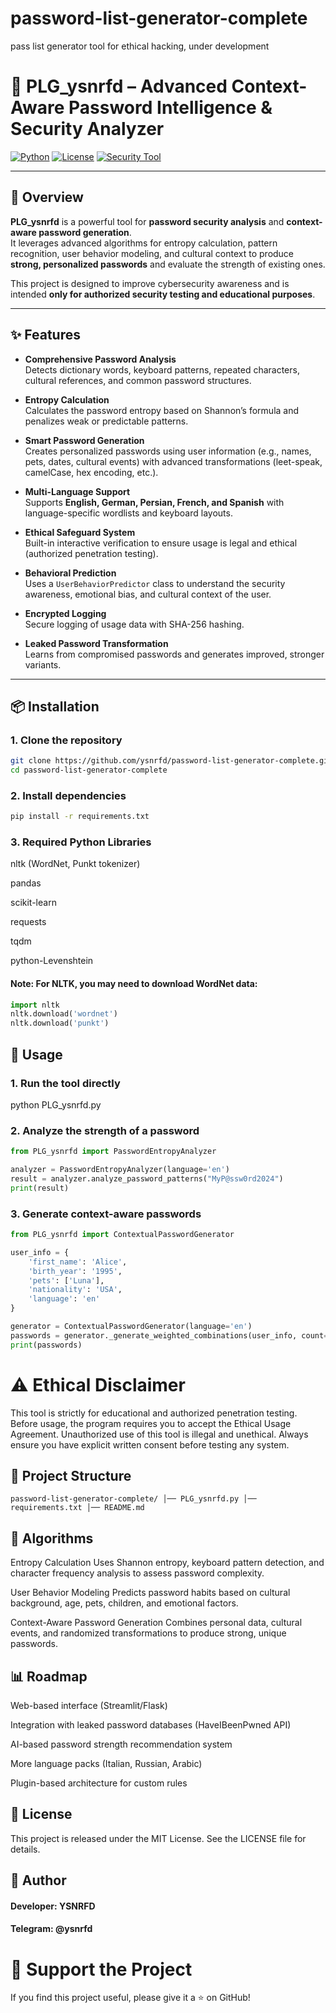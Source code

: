 # password-list-generator-complete
pass list generator tool for ethical hacking, under development


# 🔐 PLG_ysnrfd – Advanced Context-Aware Password Intelligence & Security Analyzer

[![Python](https://img.shields.io/badge/python-3.8%2B-blue.svg)](https://www.python.org/)
[![License](https://img.shields.io/badge/license-MIT-green.svg)](LICENSE)
[![Security Tool](https://img.shields.io/badge/Security-Analyzer-critical.svg)]()

---

## 🚀 Overview

**PLG_ysnrfd** is a powerful tool for **password security analysis** and **context-aware password generation**.  
It leverages advanced algorithms for entropy calculation, pattern recognition, user behavior modeling, and cultural context to produce **strong, personalized passwords** and evaluate the strength of existing ones.

This project is designed to improve cybersecurity awareness and is intended **only for authorized security testing and educational purposes**.

---

## ✨ Features

- **Comprehensive Password Analysis**  
  Detects dictionary words, keyboard patterns, repeated characters, cultural references, and common password structures.

- **Entropy Calculation**  
  Calculates the password entropy based on Shannon’s formula and penalizes weak or predictable patterns.

- **Smart Password Generation**  
  Creates personalized passwords using user information (e.g., names, pets, dates, cultural events) with advanced transformations (leet-speak, camelCase, hex encoding, etc.).

- **Multi-Language Support**  
  Supports **English, German, Persian, French, and Spanish** with language-specific wordlists and keyboard layouts.

- **Ethical Safeguard System**  
  Built-in interactive verification to ensure usage is legal and ethical (authorized penetration testing).

- **Behavioral Prediction**  
  Uses a `UserBehaviorPredictor` class to understand the security awareness, emotional bias, and cultural context of the user.

- **Encrypted Logging**  
  Secure logging of usage data with SHA-256 hashing.

- **Leaked Password Transformation**  
  Learns from compromised passwords and generates improved, stronger variants.

---

## 📦 Installation

### 1. Clone the repository
```bash
git clone https://github.com/ysnrfd/password-list-generator-complete.git
cd password-list-generator-complete
```
### 2. Install dependencies
```bash
pip install -r requirements.txt
```
### 3. Required Python Libraries
nltk (WordNet, Punkt tokenizer)

pandas

scikit-learn

requests

tqdm

python-Levenshtein

#### Note: For NLTK, you may need to download WordNet data:

```python
import nltk
nltk.download('wordnet')
nltk.download('punkt')
```
## 🔧 Usage
### 1. Run the tool directly

python PLG_ysnrfd.py

### 2. Analyze the strength of a password
```python
from PLG_ysnrfd import PasswordEntropyAnalyzer

analyzer = PasswordEntropyAnalyzer(language='en')
result = analyzer.analyze_password_patterns("MyP@ssw0rd2024")
print(result)
```

### 3. Generate context-aware passwords
```python
from PLG_ysnrfd import ContextualPasswordGenerator

user_info = {
    'first_name': 'Alice',
    'birth_year': '1995',
    'pets': ['Luna'],
    'nationality': 'USA',
    'language': 'en'
}

generator = ContextualPasswordGenerator(language='en')
passwords = generator._generate_weighted_combinations(user_info, count=10, min_length=8, max_length=16)
print(passwords)
```
# ⚠️ Ethical Disclaimer
This tool is strictly for educational and authorized penetration testing.
Before usage, the program requires you to accept the Ethical Usage Agreement.
Unauthorized use of this tool is illegal and unethical.
Always ensure you have explicit written consent before testing any system.

## 📂 Project Structure
`
password-list-generator-complete/
│── PLG_ysnrfd.py
│── requirements.txt
│── README.md
`

## 🧠 Algorithms
Entropy Calculation
Uses Shannon entropy, keyboard pattern detection, and character frequency analysis to assess password complexity.

User Behavior Modeling
Predicts password habits based on cultural background, age, pets, children, and emotional factors.

Context-Aware Password Generation
Combines personal data, cultural events, and randomized transformations to produce strong, unique passwords.

## 📊 Roadmap
 Web-based interface (Streamlit/Flask)

 Integration with leaked password databases (HaveIBeenPwned API)

 AI-based password strength recommendation system

 More language packs (Italian, Russian, Arabic)

 Plugin-based architecture for custom rules

## 📝 License
This project is released under the MIT License.
See the LICENSE file for details.

## 👤 Author
#### Developer: YSNRFD
#### Telegram: @ysnrfd

# 🌟 Support the Project
If you find this project useful, please give it a ⭐ on GitHub!
